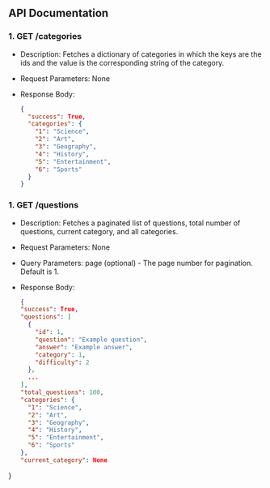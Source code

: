 ## API Documentation

### 1. GET /categories

- Description: Fetches a dictionary of categories in which the keys are the ids and the value is the corresponding string of the category.
- Request Parameters: None
- Response Body:

  ```json
  {
    "success": True,
    "categories": {
      "1": "Science",
      "2": "Art",
      "3": "Geography",
      "4": "History",
      "5": "Entertainment",
      "6": "Sports"
    }
  }

### 1. GET /questions

- Description: Fetches a paginated list of questions, total number of questions, current category, and all categories.

- Request Parameters: None

- Query Parameters: page (optional) - The page number for pagination. Default is 1.

- Response Body:

  ```json
  {
  "success": True,
  "questions": [
    {
      "id": 1,
      "question": "Example question",
      "answer": "Example answer",
      "category": 1,
      "difficulty": 2
    },
    ...
  ],
  "total_questions": 100,
  "categories": {
    "1": "Science",
    "2": "Art",
    "3": "Geography",
    "4": "History",
    "5": "Entertainment",
    "6": "Sports"
  },
  "current_category": None
}
